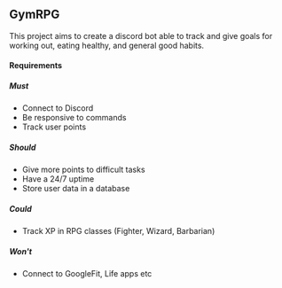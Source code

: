 ## GymRPG 

This project aims to create a discord bot able to track and give goals for working out, eating healthy, and general
good habits.

#### Requirements
##### Must
- Connect to Discord
- Be responsive to commands
- Track user points

##### Should
- Give more points to difficult tasks
- Have a 24/7 uptime
- Store user data in a database

##### Could
- Track XP in RPG classes (Fighter, Wizard, Barbarian)

##### Won't
- Connect to GoogleFit, Life apps etc
